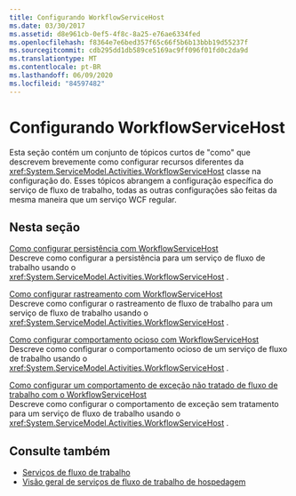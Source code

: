 ```yaml
---
title: Configurando WorkflowServiceHost
ms.date: 03/30/2017
ms.assetid: d8e961cb-0ef5-4f8c-8a25-e76ae6334fed
ms.openlocfilehash: f8364e7e6bed357f65c66f5b6b13bbb19d55237f
ms.sourcegitcommit: cdb295dd1db589ce5169ac9ff096f01fd0c2da9d
ms.translationtype: MT
ms.contentlocale: pt-BR
ms.lasthandoff: 06/09/2020
ms.locfileid: "84597482"
---
```

# <a name="configuring-workflowservicehost"></a>Configurando WorkflowServiceHost
Esta seção contém um conjunto de tópicos curtos de "como" que descrevem brevemente como configurar recursos diferentes da <xref:System.ServiceModel.Activities.WorkflowServiceHost> classe na configuração do. Esses tópicos abrangem a configuração específica do serviço de fluxo de trabalho, todas as outras configurações são feitas da mesma maneira que um serviço WCF regular.  
  
## <a name="in-this-section"></a>Nesta seção  
 [Como configurar persistência com WorkflowServiceHost](how-to-configure-persistence-with-workflowservicehost.md)  
 Descreve como configurar a persistência para um serviço de fluxo de trabalho usando o <xref:System.ServiceModel.Activities.WorkflowServiceHost> .  
  
 [Como configurar rastreamento com WorkflowServiceHost](how-to-configure-tracking-with-workflowservicehost.md)  
 Descreve como configurar o rastreamento de fluxo de trabalho para um serviço de fluxo de trabalho usando o <xref:System.ServiceModel.Activities.WorkflowServiceHost> .  
  
 [Como configurar comportamento ocioso com WorkflowServiceHost](how-to-configure-idle-behavior-with-workflowservicehost.md)  
 Descreve como configurar o comportamento ocioso de um serviço de fluxo de trabalho usando o <xref:System.ServiceModel.Activities.WorkflowServiceHost> .  
  
 [Como configurar um comportamento de exceção não tratado de fluxo de trabalho com o WorkflowServiceHost](config-workflow-unhandled-exception-workflowservicehost.md)  
 Descreve como configurar o comportamento de exceção sem tratamento para um serviço de fluxo de trabalho usando o <xref:System.ServiceModel.Activities.WorkflowServiceHost> .  
  
## <a name="see-also"></a>Consulte também

- [Serviços de fluxo de trabalho](workflow-services.md)
- [Visão geral de serviços de fluxo de trabalho de hospedagem](hosting-workflow-services-overview.md)
